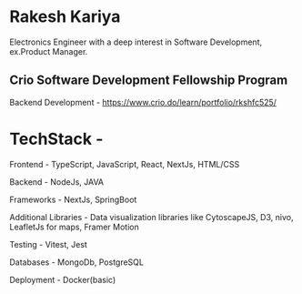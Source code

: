 # Rakesh Kariya
 Electronics Engineer with a deep interest in Software Development, ex.Product Manager.
                                                                                       
                                                                                       
## Crio Software Development Fellowship Program
Backend Development - https://www.crio.do/learn/portfolio/rkshfc525/

# TechStack -
Frontend - TypeScript, JavaScript, React, NextJs, HTML/CSS

Backend - NodeJs, JAVA

Frameworks - NextJs, SpringBoot

Additional Libraries - Data visualization libraries like CytoscapeJS, D3, nivo, LeafletJs for maps, Framer Motion

Testing - Vitest, Jest

Databases - MongoDb, PostgreSQL

Deployment - Docker(basic)
 
 
